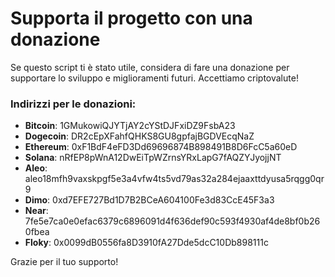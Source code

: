 # Supporta il progetto con una donazione

Se questo script ti è stato utile, considera di fare una donazione per supportare lo sviluppo e miglioramenti futuri. Accettiamo criptovalute!

### Indirizzi per le donazioni:
- **Bitcoin**: 1GMukowiQJYTjAY2cYStDJFxiDZ9FsbA23
- **Dogecoin**: DR2cEpXFahfQHKS8GU8gpfajBGDVEcqNaZ
- **Ethereum**: 0xF1BdF4eFD3Dd69696874B898491B8D6FcC5a60eD
- **Solana**: nRfEP8pWnA12DwEiTpWZrnsYRxLapG7fAQZYJyojjNT
- **Aleo**: aleo18mfh9vaxskpgf5e3a4vfw4ts5vd79as32a284ejaaxttdyusa5rqgg0qr9
- **Dimo**: 0xd7EFE727Bd1D7B2BCeA604100Fe3d83CcE45F3a3
- **Near**: 7fe5e7ca0e0efac6379c6896091d4f636def90c593f4930af4de8bf0b260fbea
- **Floky**: 0x0099dB0556fa8D3910fA27Dde5dcC10Db898111c

Grazie per il tuo supporto!
